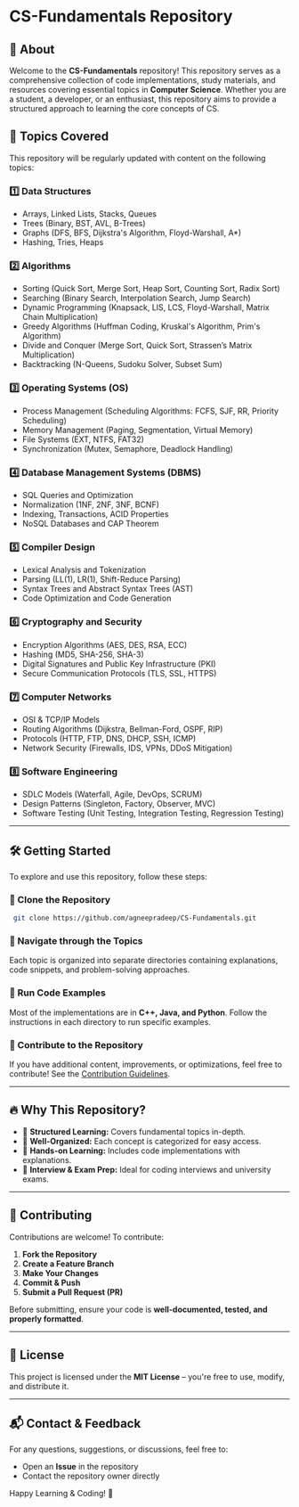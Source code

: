 # CS-Fundamentals Repository

## 📌 About
Welcome to the **CS-Fundamentals** repository! This repository serves as a comprehensive collection of code implementations, study materials, and resources covering essential topics in **Computer Science**. Whether you are a student, a developer, or an enthusiast, this repository aims to provide a structured approach to learning the core concepts of CS.

## 📂 Topics Covered
This repository will be regularly updated with content on the following topics:

### 1️⃣ **Data Structures**
- Arrays, Linked Lists, Stacks, Queues
- Trees (Binary, BST, AVL, B-Trees)
- Graphs (DFS, BFS, Dijkstra's Algorithm, Floyd-Warshall, A*)
- Hashing, Tries, Heaps

### 2️⃣ **Algorithms**
- Sorting (Quick Sort, Merge Sort, Heap Sort, Counting Sort, Radix Sort)
- Searching (Binary Search, Interpolation Search, Jump Search)
- Dynamic Programming (Knapsack, LIS, LCS, Floyd-Warshall, Matrix Chain Multiplication)
- Greedy Algorithms (Huffman Coding, Kruskal's Algorithm, Prim's Algorithm)
- Divide and Conquer (Merge Sort, Quick Sort, Strassen’s Matrix Multiplication)
- Backtracking (N-Queens, Sudoku Solver, Subset Sum)

### 3️⃣ **Operating Systems (OS)**
- Process Management (Scheduling Algorithms: FCFS, SJF, RR, Priority Scheduling)
- Memory Management (Paging, Segmentation, Virtual Memory)
- File Systems (EXT, NTFS, FAT32)
- Synchronization (Mutex, Semaphore, Deadlock Handling)

### 4️⃣ **Database Management Systems (DBMS)**
- SQL Queries and Optimization
- Normalization (1NF, 2NF, 3NF, BCNF)
- Indexing, Transactions, ACID Properties
- NoSQL Databases and CAP Theorem

### 5️⃣ **Compiler Design**
- Lexical Analysis and Tokenization
- Parsing (LL(1), LR(1), Shift-Reduce Parsing)
- Syntax Trees and Abstract Syntax Trees (AST)
- Code Optimization and Code Generation

### 6️⃣ **Cryptography and Security**
- Encryption Algorithms (AES, DES, RSA, ECC)
- Hashing (MD5, SHA-256, SHA-3)
- Digital Signatures and Public Key Infrastructure (PKI)
- Secure Communication Protocols (TLS, SSL, HTTPS)

### 7️⃣ **Computer Networks**
- OSI & TCP/IP Models
- Routing Algorithms (Dijkstra, Bellman-Ford, OSPF, RIP)
- Protocols (HTTP, FTP, DNS, DHCP, SSH, ICMP)
- Network Security (Firewalls, IDS, VPNs, DDoS Mitigation)

### 8️⃣ **Software Engineering**
- SDLC Models (Waterfall, Agile, DevOps, SCRUM)
- Design Patterns (Singleton, Factory, Observer, MVC)
- Software Testing (Unit Testing, Integration Testing, Regression Testing)

---

## 🛠 Getting Started
To explore and use this repository, follow these steps:

### 🔹 Clone the Repository
```sh
 git clone https://github.com/agneepradeep/CS-Fundamentals.git
```

### 🔹 Navigate through the Topics
Each topic is organized into separate directories containing explanations, code snippets, and problem-solving approaches.

### 🔹 Run Code Examples
Most of the implementations are in **C++, Java, and Python**. Follow the instructions in each directory to run specific examples.

### 🔹 Contribute to the Repository
If you have additional content, improvements, or optimizations, feel free to contribute! See the [Contribution Guidelines](#contributing).

---

## 🔥 Why This Repository?
- 📘 **Structured Learning:** Covers fundamental topics in-depth.
- 📂 **Well-Organized:** Each concept is categorized for easy access.
- 📝 **Hands-on Learning:** Includes code implementations with explanations.
- 🎯 **Interview & Exam Prep:** Ideal for coding interviews and university exams.

---

## 🤝 Contributing
Contributions are welcome! To contribute:
1. **Fork the Repository**
2. **Create a Feature Branch**
3. **Make Your Changes**
4. **Commit & Push**
5. **Submit a Pull Request (PR)**

Before submitting, ensure your code is **well-documented, tested, and properly formatted**.

---

## 📜 License
This project is licensed under the **MIT License** – you're free to use, modify, and distribute it.

---

## 📬 Contact & Feedback
For any questions, suggestions, or discussions, feel free to:
- Open an **Issue** in the repository
- Contact the repository owner directly

Happy Learning & Coding! 🚀

